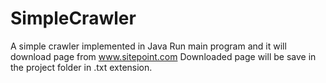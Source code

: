 # SimpleCrawler
A simple crawler implemented in Java
Run main program and it will download page from www.sitepoint.com
Downloaded page will be save in the project folder in .txt extension.
